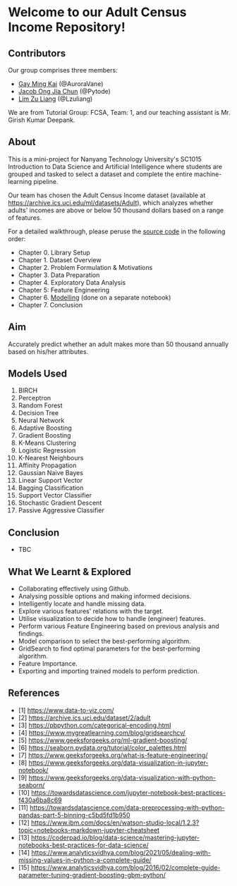 # Welcome to our Adult Census Income Repository!

## Contributors

Our group comprises three members: 
- [Gay Ming Kai](C230114@e.ntu.edu.sg) (@AuroraVane)
- [Jacob Ong Jia Chun](JONG163@e.ntu.edu.sg) (@Pytode)
- [Lim Zu Liang](E230184@e.ntu.edu.sg) (@Lzuliang)
  
We are from Tutorial Group: FCSA, Team: 1, and our teaching assistant is Mr. Girish Kumar Deepank.

## About
This is a mini-project for Nanyang Technology University's SC1015 Introduction to Data Science and Artificial Intelligence where students are grouped and tasked to select a dataset and complete the entire machine-learning pipeline.

Our team has chosen the Adult Census Income dataset (available at https://archive.ics.uci.edu/ml/datasets/Adult), which analyzes whether adults' incomes are above or below 50 thousand dollars based on a range of features.

For a detailed walkthrough, please peruse the [source code](main.ipynb) in the following order:
- Chapter 0. Library Setup
- Chapter 1. Dataset Overview
- Chapter 2. Problem Formulation & Motivations
- Chapter 3. Data Preparation
- Chapter 4. Exploratory Data Analysis
- Chapter 5: Feature Engineering
- Chapter 6. [Modelling](modelling.ipynb) (done on a separate notebook)
- Chapter 7. Conclusion

## Aim
Accurately predict whether an adult makes more than 50 thousand annually based on his/her attributes. 

## Models Used
1. BIRCH
2. Perceptron 
3. Random Forest
4. Decision Tree
5. Neural Network
6. Adaptive Boosting
7. Gradient Boosting
8. K-Means Clustering
9. Logistic Regression
10. K-Nearest Neighbours
11. Affinity Propagation
12. Gaussian Naive Bayes
13. Linear Support Vector
14. Bagging Classification
15. Support Vector Classifier
16. Stochastic Gradient Descent
17. Passive Aggressive Classifier

## Conclusion
- TBC

## What We Learnt & Explored
- Collaborating effectively using Github.
- Analysing possible options and making informed decisions.
- Intelligently locate and handle missing data.
- Explore various features' relations with the target.
- Utilise visualization to decide how to handle (engineer) features.
- Perform various Feature Engineering based on previous analysis and findings.
- Model comparison to select the best-performing algorithm.
- GridSearch to find optimal parameters for the best-performing algorithm.
- Feature Importance.
- Exporting and importing trained models to perform prediction. 

## References
- [1] https://www.data-to-viz.com/
- [2] https://archive.ics.uci.edu/dataset/2/adult
- [3] https://pbpython.com/categorical-encoding.html
- [4] https://www.mygreatlearning.com/blog/gridsearchcv/
- [5] https://www.geeksforgeeks.org/ml-gradient-boosting/
- [6] https://seaborn.pydata.org/tutorial/color_palettes.html
- [7] https://www.geeksforgeeks.org/what-is-feature-engineering/
- [8] https://www.geeksforgeeks.org/data-visualization-in-jupyter-notebook/
- [9] https://www.geeksforgeeks.org/data-visualization-with-python-seaborn/
- [10] https://towardsdatascience.com/jupyter-notebook-best-practices-f430a6ba8c69
- [11] https://towardsdatascience.com/data-preprocessing-with-python-pandas-part-5-binning-c5bd5fd1b950
- [12] https://www.ibm.com/docs/en/watson-studio-local/1.2.3?topic=notebooks-markdown-jupyter-cheatsheet
- [13] https://coderpad.io/blog/data-science/mastering-jupyter-notebooks-best-practices-for-data-science/
- [14] https://www.analyticsvidhya.com/blog/2021/05/dealing-with-missing-values-in-python-a-complete-guide/
- [15] https://www.analyticsvidhya.com/blog/2016/02/complete-guide-parameter-tuning-gradient-boosting-gbm-python/

